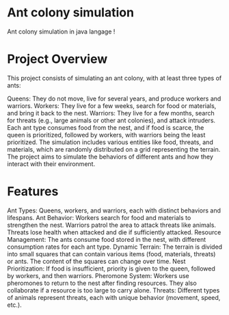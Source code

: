 # Ant colony simulation
Ant colony simulation in java langage !



# Project Overview

This project consists of simulating an ant colony, with at least three types of ants:

Queens: They do not move, live for several years, and produce workers and warriors.
Workers: They live for a few weeks, search for food or materials, and bring it back to the nest.
Warriors: They live for a few months, search for threats (e.g., large animals or other ant colonies), and attack intruders.
Each ant type consumes food from the nest, and if food is scarce, the queen is prioritized, followed by workers, with warriors being the least prioritized. The simulation includes various entities like food, threats, and materials, which are randomly distributed on a grid representing the terrain. The project aims to simulate the behaviors of different ants and how they interact with their environment.

# Features

Ant Types: Queens, workers, and warriors, each with distinct behaviors and lifespans.
Ant Behavior:
Workers search for food and materials to strengthen the nest.
Warriors patrol the area to attack threats like animals. Threats lose health when attacked and die if sufficiently attacked.
Resource Management: The ants consume food stored in the nest, with different consumption rates for each ant type.
Dynamic Terrain: The terrain is divided into small squares that can contain various items (food, materials, threats) or ants. The content of the squares can change over time.
Nest Prioritization: If food is insufficient, priority is given to the queen, followed by workers, and then warriors.
Pheromone System: Workers use pheromones to return to the nest after finding resources. They also collaborate if a resource is too large to carry alone.
Threats: Different types of animals represent threats, each with unique behavior (movement, speed, etc.).
